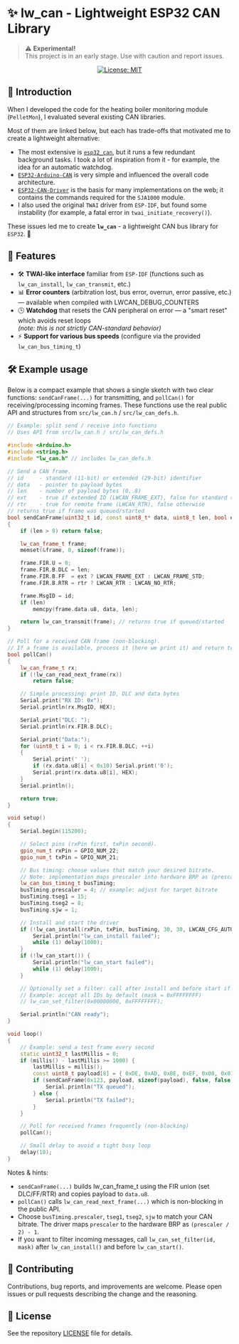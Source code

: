 # ✨ lw_can - Lightweight ESP32 CAN Library

> ⚠️ **Experimental!**  
> This project is in an early stage. Use with caution and report issues.

<div align="center">

[![License: MIT](https://img.shields.io/badge/License-MIT-green.svg?style=for-the-badge)](https://github.com/cziter15/lw_can/blob/main/LICENSE)

</div>

## 📝 Introduction

When I developed the code for the heating boiler monitoring module (`PelletMon`), I evaluated several existing CAN libraries.

Most of them are linked below, but each has trade-offs that motivated me to create a lightweight alternative:

- The most extensive is [`esp32_can`](https://github.com/collin80/esp32_can), but it runs a few redundant background tasks. I took a lot of inspiration from it - for example, the idea for an automatic watchdog.
- [`ESP32-Arduino-CAN`](https://github.com/miwagner/ESP32-Arduino-CAN) is very simple and influenced the overall code architecture.
- [`ESP32-CAN-Driver`](https://github.com/ThomasBarth/ESP32-CAN-Driver) is the basis for many implementations on the web; it contains the commands required for the `SJA1000` module.
- I also used the original `TWAI` driver from `ESP-IDF`, but found some instability (for example, a fatal error in `twai_initiate_recovery()`).

These issues led me to create **`lw_can`** - a lightweight CAN bus library for `ESP32`. 🦾

## 🌟 Features

- 🛠️ **TWAI-like interface** familiar from `ESP-IDF` (functions such as `lw_can_install`, `lw_can_transmit`, etc.)
- 📊 **Error counters** (arbitration lost, bus error, overrun, error passive, etc.) — available when compiled with LWCAN_DEBUG_COUNTERS
- 🕒 **Watchdog** that resets the CAN peripheral on error — a "smart reset" which avoids reset loops  
  _(note: this is not strictly CAN-standard behavior)_
- ⚡ **Support for various bus speeds** (configure via the provided `lw_can_bus_timing_t`)

## 🛠️ Example usage

Below is a compact example that shows a single sketch with two clear functions: `sendCanFrame(...)` for transmitting, and `pollCan()` for receiving/processing incoming frames. These functions use the real public API and structures from `src/lw_can.h` / `src/lw_can_defs.h`.

```cpp
// Example: split send / receive into functions
// Uses API from src/lw_can.h / src/lw_can_defs.h

#include <Arduino.h>
#include <string.h>
#include "lw_can.h" // includes lw_can_defs.h

// Send a CAN frame.
// id     - standard (11-bit) or extended (29-bit) identifier
// data   - pointer to payload bytes
// len    - number of payload bytes (0..8)
// ext    - true if extended ID (LWCAN_FRAME_EXT), false for standard (LWCAN_FRAME_STD)
// rtr    - true for remote frame (LWCAN_RTR), false otherwise
// returns true if frame was queued/started
bool sendCanFrame(uint32_t id, const uint8_t* data, uint8_t len, bool ext = false, bool rtr = false)
{
    if (len > 8) return false;

    lw_can_frame_t frame;
    memset(&frame, 0, sizeof(frame));

    frame.FIR.U = 0;
    frame.FIR.B.DLC = len;
    frame.FIR.B.FF  = ext ? LWCAN_FRAME_EXT : LWCAN_FRAME_STD;
    frame.FIR.B.RTR = rtr ? LWCAN_RTR : LWCAN_NO_RTR;

    frame.MsgID = id;
    if (len)
        memcpy(frame.data.u8, data, len);

    return lw_can_transmit(frame); // returns true if queued/started
}

// Poll for a received CAN frame (non-blocking).
// If a frame is available, process it (here we print it) and return true.
bool pollCan()
{
    lw_can_frame_t rx;
    if (!lw_can_read_next_frame(rx))
        return false;

    // Simple processing: print ID, DLC and data bytes
    Serial.print("RX ID: 0x");
    Serial.println(rx.MsgID, HEX);

    Serial.print("DLC: ");
    Serial.println(rx.FIR.B.DLC);

    Serial.print("Data:");
    for (uint8_t i = 0; i < rx.FIR.B.DLC; ++i)
    {
        Serial.print(' ');
        if (rx.data.u8[i] < 0x10) Serial.print('0');
        Serial.print(rx.data.u8[i], HEX);
    }
    Serial.println();

    return true;
}

void setup()
{
    Serial.begin(115200);

    // Select pins (rxPin first, txPin second).
    gpio_num_t rxPin = GPIO_NUM_22;
    gpio_num_t txPin = GPIO_NUM_21;

    // Bus timing: choose values that match your desired bitrate.
    // Note: implementation maps prescaler into hardware BRP as (prescaler / 2) - 1.
    lw_can_bus_timing_t busTiming;
    busTiming.prescaler = 4; // example: adjust for target bitrate
    busTiming.tseg1 = 15;
    busTiming.tseg2 = 8;
    busTiming.sjw = 1;

    // Install and start the driver
    if (!lw_can_install(rxPin, txPin, busTiming, 30, 30, LWCAN_CFG_AUTO_RETRANSMIT)) {
        Serial.println("lw_can_install failed");
        while (1) delay(1000);
    }
    if (!lw_can_start()) {
        Serial.println("lw_can_start failed");
        while (1) delay(1000);
    }

    // Optionally set a filter: call after install and before start if you want to limit RX IDs
    // Example: accept all IDs by default (mask = 0xFFFFFFFF)
    // lw_can_set_filter(0x00000000, 0xFFFFFFFF);

    Serial.println("CAN ready");
}

void loop()
{
    // Example: send a test frame every second
    static uint32_t lastMillis = 0;
    if (millis() - lastMillis >= 1000) {
        lastMillis = millis();
        const uint8_t payload[8] = { 0xDE, 0xAD, 0xBE, 0xEF, 0x00, 0x01, 0x02, 0x03 };
        if (sendCanFrame(0x123, payload, sizeof(payload), false, false)) {
            Serial.println("TX queued");
        } else {
            Serial.println("TX failed");
        }
    }

    // Poll for received frames frequently (non-blocking)
    pollCan();

    // Small delay to avoid a tight busy loop
    delay(10);
}
```

Notes & hints:
- `sendCanFrame(...)` builds lw_can_frame_t using the FIR union (set DLC/FF/RTR) and copies payload to `data.u8`.
- `pollCan()` calls `lw_can_read_next_frame(...)` which is non-blocking in the public API.
- Choose `busTiming.prescaler`, `tseg1`, `tseg2`, `sjw` to match your CAN bitrate. The driver maps `prescaler` to the hardware BRP as `(prescaler / 2) - 1`.
- If you want to filter incoming messages, call `lw_can_set_filter(id, mask)` after `lw_can_install()` and before `lw_can_start()`.

## 🤝 Contributing

Contributions, bug reports, and improvements are welcome. Please open issues or pull requests describing the change and the reasoning.

## 📄 License

See the repository [LICENSE](https://github.com/cziter15/lw_can/blob/main/LICENSE) file for details.
